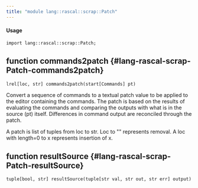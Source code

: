 ```yaml
---
title: "module lang::rascal::scrap::Patch"
---
```


#### Usage

`import lang::rascal::scrap::Patch;`


## function commands2patch {#lang-rascal-scrap-Patch-commands2patch}

```rascal
lrel[loc, str] commands2patch(start[Commands] pt)

```


Convert a sequence of commands to a textual patch value to be applied to the editor
containing the commands. The patch is based on the results of evaluating the commands
and comparing the outputs with what is in the source (pt) itself. Differences in command
output are reconciled through the patch. 

A patch is list of tuples from loc to str. Loc to "" represents removal.
A loc with length=0 to x represents insertion of x.

## function resultSource {#lang-rascal-scrap-Patch-resultSource}

```rascal
tuple[bool, str] resultSource(tuple[str val, str out, str err] output)

```

